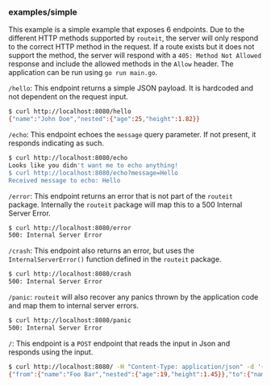 ### examples/simple

This example is a simple example that exposes 6 endpoints.
Due to the different HTTP methods supported by `routeit`, the server will only respond to the correct HTTP method in the request.
If a route exists but it does not support the method, the server will respond with a `405: Method Not Allowed` response and include the allowed methods in the `Allow` header.
The application can be run using `go run main.go`.

`/hello`: This endpoint returns a simple JSON payload. It is hardcoded and not dependent on the request input.
```bash
$ curl http://localhost:8080/hello
{"name":"John Doe","nested":{"age":25,"height":1.82}}
```

`/echo`: This endpoint echoes the `message` query parameter.
If not present, it responds indicating as such.
```bash
$ curl http://localhost:8080/echo
Looks like you didn't want me to echo anything!
$ curl http://localhost:8080/echo?message=Hello
Received message to echo: Hello
```

`/error`: This endpoint returns an error that is not part of the `routeit` package. Internally the `routeit` package will map this to a 500 Internal Server Error.
```bash
$ curl http://localhost:8080/error
500: Internal Server Error
```

`/crash`: This endpoint also returns an error, but uses the `InternalServerError()` function defined in the `routeit` package.
```bash
$ curl http://localhost:8080/crash
500: Internal Server Error
```

`/panic`: `routeit` will also recover any panics thrown by the application code and map them to internal server errors.
```bash
$ curl http://localhost:8080/panic
500: Internal Server Error
```

`/`: This endpoint is a `POST` endpoint that reads the input in Json and responds using the input.
```bash
$ curl http://localhost:8080/ -H "Content-Type: application/json" -d '{"name": "Foo Bar", "nested": {"age": 19, "height": 1.45}}'
{"from":{"name":"Foo Bar","nested":{"age":19,"height":1.45}},"to":{"name":"Jane Doe","nested":{"age":29,"height":1.62}}}
```
